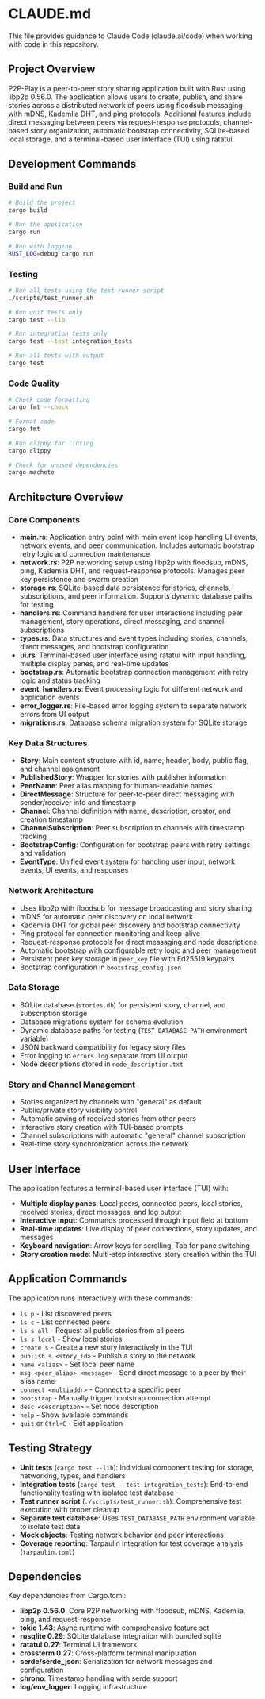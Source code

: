 # CLAUDE.md

This file provides guidance to Claude Code (claude.ai/code) when working with code in this repository.

## Project Overview
P2P-Play is a peer-to-peer story sharing application built with Rust using libp2p 0.56.0. The application allows users to create, publish, and share stories across a distributed network of peers using floodsub messaging with mDNS, Kademlia DHT, and ping protocols. Additional features include direct messaging between peers via request-response protocols, channel-based story organization, automatic bootstrap connectivity, SQLite-based local storage, and a terminal-based user interface (TUI) using ratatui.

## Development Commands

### Build and Run
```bash
# Build the project
cargo build

# Run the application
cargo run

# Run with logging
RUST_LOG=debug cargo run
```

### Testing
```bash
# Run all tests using the test runner script
./scripts/test_runner.sh

# Run unit tests only
cargo test --lib

# Run integration tests only
cargo test --test integration_tests

# Run all tests with output
cargo test
```

### Code Quality
```bash
# Check code formatting
cargo fmt --check

# Format code
cargo fmt

# Run clippy for linting
cargo clippy

# Check for unused dependencies
cargo machete
```

## Architecture Overview

### Core Components
- **main.rs**: Application entry point with main event loop handling UI events, network events, and peer communication. Includes automatic bootstrap retry logic and connection maintenance
- **network.rs**: P2P networking setup using libp2p with floodsub, mDNS, ping, Kademlia DHT, and request-response protocols. Manages peer key persistence and swarm creation
- **storage.rs**: SQLite-based data persistence for stories, channels, subscriptions, and peer information. Supports dynamic database paths for testing
- **handlers.rs**: Command handlers for user interactions including peer management, story operations, direct messaging, and channel subscriptions
- **types.rs**: Data structures and event types including stories, channels, direct messages, and bootstrap configuration
- **ui.rs**: Terminal-based user interface using ratatui with input handling, multiple display panes, and real-time updates
- **bootstrap.rs**: Automatic bootstrap connection management with retry logic and status tracking
- **event_handlers.rs**: Event processing logic for different network and application events
- **error_logger.rs**: File-based error logging system to separate network errors from UI output
- **migrations.rs**: Database schema migration system for SQLite storage

### Key Data Structures
- **Story**: Main content structure with id, name, header, body, public flag, and channel assignment
- **PublishedStory**: Wrapper for stories with publisher information
- **PeerName**: Peer alias mapping for human-readable names
- **DirectMessage**: Structure for peer-to-peer direct messaging with sender/receiver info and timestamp
- **Channel**: Channel definition with name, description, creator, and creation timestamp
- **ChannelSubscription**: Peer subscription to channels with timestamp tracking
- **BootstrapConfig**: Configuration for bootstrap peers with retry settings and validation
- **EventType**: Unified event system for handling user input, network events, UI events, and responses

### Network Architecture
- Uses libp2p with floodsub for message broadcasting and story sharing
- mDNS for automatic peer discovery on local network
- Kademlia DHT for global peer discovery and bootstrap connectivity
- Ping protocol for connection monitoring and keep-alive
- Request-response protocols for direct messaging and node descriptions
- Automatic bootstrap with configurable retry logic and peer management
- Persistent peer key storage in `peer_key` file with Ed25519 keypairs
- Bootstrap configuration in `bootstrap_config.json`

### Data Storage
- SQLite database (`stories.db`) for persistent story, channel, and subscription storage
- Database migrations system for schema evolution
- Dynamic database paths for testing (`TEST_DATABASE_PATH` environment variable)
- JSON backward compatibility for legacy story files
- Error logging to `errors.log` separate from UI output
- Node descriptions stored in `node_description.txt`

### Story and Channel Management
- Stories organized by channels with "general" as default
- Public/private story visibility control
- Automatic saving of received stories from other peers
- Interactive story creation with TUI-based prompts
- Channel subscriptions with automatic "general" channel subscription
- Real-time story synchronization across the network

## User Interface
The application features a terminal-based user interface (TUI) with:
- **Multiple display panes**: Local peers, connected peers, local stories, received stories, direct messages, and log output
- **Interactive input**: Commands processed through input field at bottom
- **Real-time updates**: Live display of peer connections, story updates, and messages
- **Keyboard navigation**: Arrow keys for scrolling, Tab for pane switching
- **Story creation mode**: Multi-step interactive story creation within the TUI

## Application Commands
The application runs interactively with these commands:
- `ls p` - List discovered peers
- `ls c` - List connected peers  
- `ls s all` - Request all public stories from all peers
- `ls s local` - Show local stories
- `create s` - Create a new story interactively in the TUI
- `publish s <story_id>` - Publish a story to the network
- `name <alias>` - Set local peer name
- `msg <peer_alias> <message>` - Send direct message to a peer by their alias name
- `connect <multiaddr>` - Connect to a specific peer
- `bootstrap` - Manually trigger bootstrap connection attempt
- `desc <description>` - Set node description
- `help` - Show available commands
- `quit` or `Ctrl+C` - Exit application

## Testing Strategy
- **Unit tests** (`cargo test --lib`): Individual component testing for storage, networking, types, and handlers
- **Integration tests** (`cargo test --test integration_tests`): End-to-end functionality testing with isolated test database
- **Test runner script** (`./scripts/test_runner.sh`): Comprehensive test execution with proper cleanup
- **Separate test database**: Uses `TEST_DATABASE_PATH` environment variable to isolate test data
- **Mock objects**: Testing network behavior and peer interactions
- **Coverage reporting**: Tarpaulin integration for test coverage analysis (`tarpaulin.toml`)

## Dependencies
Key dependencies from Cargo.toml:
- **libp2p 0.56.0**: Core P2P networking with floodsub, mDNS, Kademlia, ping, and request-response
- **tokio 1.43**: Async runtime with comprehensive feature set
- **rusqlite 0.29**: SQLite database integration with bundled sqlite
- **ratatui 0.27**: Terminal UI framework
- **crossterm 0.27**: Cross-platform terminal manipulation
- **serde/serde_json**: Serialization for network messages and configuration
- **chrono**: Timestamp handling with serde support
- **log/env_logger**: Logging infrastructure
